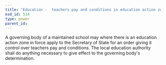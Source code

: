 ```yaml
---
title: "Education -  teachers pay and conditions in education action zones"
esd_id: 514
type: power
parent_id:  
---
```


A governing body of a maintained school may where there is an education action zone in force apply to the Secretary of State for an order giving it control over teachers pay and conditions.  The local education authority shall do anything necessary to give effect to the governing body's determination.


